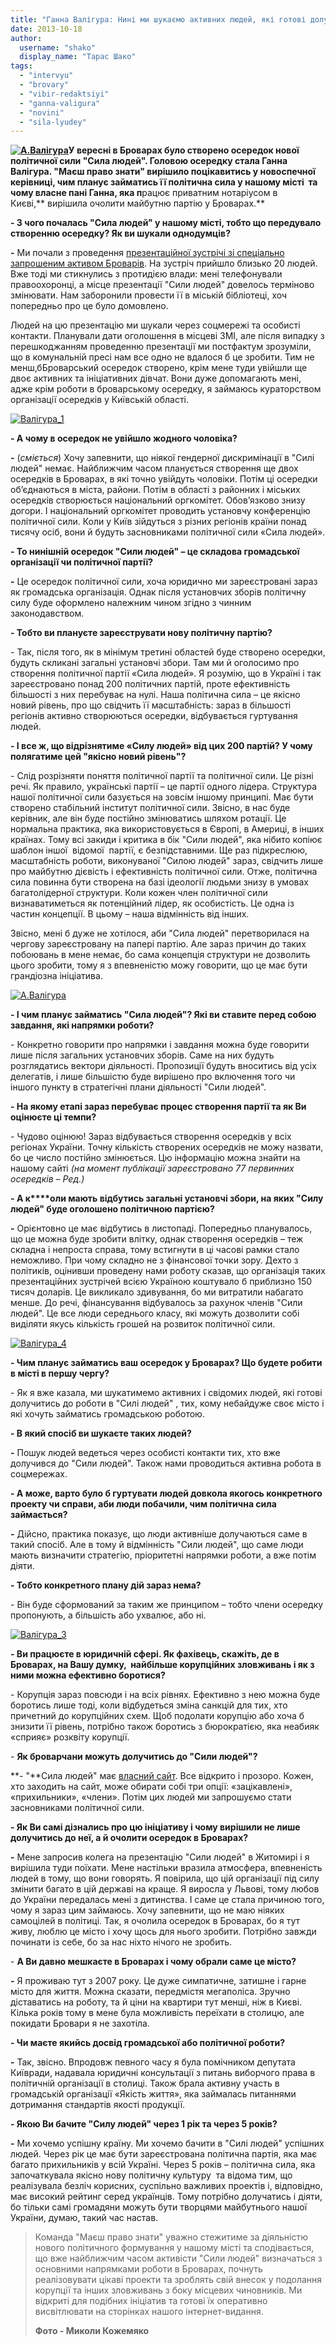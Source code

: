 ```yaml
---
title: "Ганна Валігура: Нині ми шукаємо активних людей, які готові долучитись до \"Сили людей\" у Броварах"
date: 2013-10-18
author: 
  username: "shako"
  display_name: "Тарас Шако"
tags: 
  - "intervyu"
  - "brovary"
  - "vibir-redaktsiyi"
  - "ganna-valigura"
  - "novini"
  - "sila-lyudey"
---
```


**[![А.Валігура](https://mpz.brovary.org/wp-content/uploads/2013/10/A.Valigura.jpg)](https://mpz.brovary.org/wp-content/uploads/2013/10/A.Valigura.jpg)У вересні в Броварах було створено осередок нової політичної сили "Сила людей". Головою осередку стала Ганна Валігура. "Маєш право знати" вирішило поцікавитись у новоспечної керівниці, чим планує займатись її політична сила у нашому місті  та чому власне пані Ганна, яка п**рацює приватним нотаріусом в Києві,** вирішила очолити майбутню партію у Броварах.**

**\- З чого почалась "Сила людей" у нашому місті, тобто що передувало створенню осередку? Як ви шукали однодумців?**

**\-** Ми почали з проведення [презентаційної зустрічі зі спеціально запрошеним активом Броварів](https://mpz.brovary.org/brovarska-vlada-sprobuvala-pereshkoditi-prezentatsiyi-shhe-ne-stvorenoyi-politichnoyi-sili/). На зустріч прийшло близько 20 людей. Вже тоді ми стикнулись з протидією влади: мені телефонували правоохоронці, а місце презентації "Сили людей" довелось терміново змінювати. Нам заборонили провести її в міській бібліотеці, хоч попередньо про це було домовлено.

Людей на цю презентацію ми шукали через соцмережі та особисті контакти. Планували дати оголошення в місцеві ЗМІ, але після випадку з перешкоджанням проведенню презентації ми постфактум зрозуміли, що в комунальній пресі нам все одно не вдалося б це зробити. Тим не менш,бБроварський осередок створено, крім мене туди увійшли ще двоє активних та ініціативних дівчат. Вони дуже допомагають мені, адже крім роботи в броварському осередку, я займаюсь кураторством організації осередків у Київській області.

[![Валігура_1](https://mpz.brovary.org/wp-content/uploads/2013/10/Valigura_1.jpg)](https://mpz.brovary.org/wp-content/uploads/2013/10/Valigura_1.jpg)

**\- А чому в осередок не увійшло жодного чоловіка?**

**\-** (_сміється_) Хочу запевнити, що ніякої гендерної дискримінації в "Силі людей" немає. Найближчим часом планується створення ще двох осередків в Броварах, в які точно увійдуть чоловіки. Потім ці осередки об’єднаються в міста, райони. Потім в області з районних і міських осередків створюється національний оргкомітет. Обов’язково знизу догори. І національний оргкомітет проводить установчу конференцію політичної сили. Коли у Київ зійдуться з різних регіонів країни понад тисячу осіб, вони й будуть засновниками політичної сили «Сила людей».

**\- То нинішній осередок "Сили людей" – це складова громадської організації чи політичної партії?**

**\-** Це осередок політичної сили, хоча юридично ми зареєстровані зараз як громадська організація. Однак після установчих зборів політичну силу буде оформлено належним чином згідно з чинним законодавством.

**\- Тобто ви плануєте зареєструвати нову політичну партію?**

\- Так, після того, як в мінімум третині областей буде створено осередки, будуть скликані загальні установчі збори. Там ми й оголосимо про створення політичної партії «Сила людей». Я розумію, що в Україні і так зареєстровано понад 200 політичних партій, проте ефективність більшості з них перебуває на нулі. Наша політична сила – це якісно новий рівень, про що свідчить її масштабність: зараз в більшості регіонів активно створюються осередки, відбувається гуртування людей.

**\- І все ж, що відрізнятиме «Силу людей» від цих 200 партій? У чому полягатиме цей "якісно новий рівень"?**

\- Слід розрізняти поняття політичної партії та політичної сили. Це різні речі. Як правило, українські партії – це партії одного лідера. Структура нашої політичної сили базується на зовсім іншому принципі. Має бути створено стабільний інститут політичної сили. Звісно, в нас буде керівник, але він буде постійно змінюватись шляхом ротації. Це нормальна практика, яка використовується в Європі, в Америці, в інших країнах. Тому всі закиди і критика в бік "Сили людей", яка нібито копіює шаблон іншої  відомої  партії, є безпідставними. Ще раз підкреслюю, масштабність роботи, виконуваної "Силою людей" зараз, свідчить лише про майбутню дієвість і ефективність політичної сили. Отже, політична сила повинна бути створена на базі ідеології людьми знизу в умовах багатолідерної структури. Коли кожен член політичної сили визнаватиметься як потенційний лідер, як особистість. Це одна із частин концепції. В цьому – наша відмінність від інших.

Звісно, мені б дуже не хотілося, аби "Сила людей" перетворилася на чергову зареєстровану на папері партію. Але зараз причин до таких побоювань в мене немає, бо сама концепція структури не дозволить цього зробити, тому я з впевненістю можу говорити, що це має бути грандіозна ініціатива.

[![А.Валігура](https://mpz.brovary.org/wp-content/uploads/2013/10/A.Valigura.jpg)](https://mpz.brovary.org/wp-content/uploads/2013/10/A.Valigura.jpg)

**\- І чим планує займатись "Сила людей"? Які ви ставите перед собою завдання, які напрямки роботи?**

\- Конкретно говорити про напрямки і завдання можна буде говорити лише після загальних установчих зборів. Саме на них будуть розглядатись вектори діяльності. Пропозиції будуть вноситись від усіх делегатів, і лише більшістю буде вирішено про включення того чи іншого пункту в стратегічні плани діяльності "Сили людей".

**\- На якому етапі зараз перебуває процес створення партії та як Ви оцінюєте ці темпи?**

\- Чудово оцінюю! Зараз відбувається створення осередків у всіх регіонах України. Точну кількість створених осередків не можу назвати, бо це число постійно змінюється. Цю інформацію можна знайти на нашому сайті _(на момент публікації_ _зареєстровано_ _77 первинних осередків – Ред.)_

**_\-_ А к****оли мають відбутись загальні установчі збори, на яких "Силу людей" буде оголошено політичною партією?**

**\-** Орієнтовно це має відбутись в листопаді. Попередньо планувалось, що це можна буде зробити влітку, однак створення осередків – теж складна і непроста справа, тому встигнути в ці часові рамки стало неможливо. При чому складно не з фінансової точки зору. Дехто з політиків, оцінивши проведену нами роботу сказав, що організація таких презентаційних зустрічей всією Україною коштувало б приблизно 150 тисяч доларів. Це викликало здивування, бо ми витратили набагато менше. До речі, фінансування відбувалось за рахунок членів "Сили людей". Це все люди середнього класу, які можуть дозволити собі виділяти якусь кількість грошей на розвиток політичної сили.

[![Валігура_4](https://mpz.brovary.org/wp-content/uploads/2013/10/Valigura_4.jpg)](https://mpz.brovary.org/wp-content/uploads/2013/10/Valigura_4.jpg)

**\- Чим планує займатись ваш осередок у Броварах? Що будете робити в місті в першу чергу?**

\- Як я вже казала, ми шукатимемо активних і свідомих людей, які готові долучитись до роботи в "Силі людей" , тих, кому небайдуже своє місто і які хочуть займатись громадською роботою.

**\- В який спосіб ви шукаєте таких людей?**

**\-** Пошук людей ведеться через особисті контакти тих, хто вже долучився до "Сили людей". Також нами проводиться активна робота в соцмережах.

**\- А може, варто було б гуртувати людей довкола якогось конкретного проекту чи справи, аби люди побачили, чим політична сила займається?**

**\-** Дійсно, практика показує, що люди активніше долучаються саме в такий спосіб. Але в тому й відмінність "Сили людей", що саме люди мають визначити стратегію, пріоритетні напрямки роботи, а вже потім діяти.

**\- Тобто конкретного плану дій зараз нема?**

\- Він буде сформований за таким же принципом – тобто члени осередку пропонують, а більшість або ухвалює, або ні.

[![Валігура_3](https://mpz.brovary.org/wp-content/uploads/2013/10/Valigura_3.jpg)](https://mpz.brovary.org/wp-content/uploads/2013/10/Valigura_3.jpg)

**\- Ви працюєте в юридичній сфері. Як фахівець, скажіть, де в Броварах, на Вашу думку,  найбільше корупційних зловживань і як з ними можна ефективно боротися?**

\- Корупція зараз повсюди і на всіх рівнях. Ефективно з нею можна буде боротись лише тоді, коли відбудеться зміна санкцій для тих, хто причетний до корупційних схем. Щоб подолати корупцію або хоча б знизити її рівень, потрібно також боротись з бюрократією, яка неабияк «сприяє» розквіту корупції.

\- **Як броварчани можуть долучитись до "Сили людей"?**

**\- "**Сила людей" має [власний сайт](http://sylalyudey.org/). Все відкрито і прозоро. Кожен, хто заходить на сайт, може обирати собі три опції: «зацікавлені», «прихильники», «члени». Потім цих людей ми запрошуємо стати засновниками політичної сили.

**\- Як Ви самі дізнались про цю ініціативу і чому вирішили не лише долучитись до неї, а й очолити осередок в Броварах?**

**\-** Мене запросив колега на презентацію "Сили людей" в Житомирі і я вирішила туди поїхати. Мене настільки вразила атмосфера, впевненість людей в тому, що вони говорять. Я повірила, що цій організації під силу змінити багато в цій державі на краще. Я виросла у Львові, тому любов до України передалась мені з дитинства. І саме це стала причиною того, чому я зараз цим займаюсь. Хочу запевнити, що не маю ніяких самоцілей в політиці. Так, я очолила осередок в Броварах, бо я тут живу, люблю це місто і хочу щось для нього зробити. Потрібно завжди починати із себе, бо за нас ніхто нічого не зробить.

\- **А Ви давно мешкаєте в Броварах і чому обрали саме це місто?**

**\-** Я проживаю тут з 2007 року. Це дуже симпатичне, затишне і гарне місто для життя. Можна сказати, передмістя мегаполіса. Зручно діставатись на роботу, та й ціни на квартири тут менші, ніж в Києві. Кілька років тому в мене була можливість переїхати в столицю, але покидати Бровари я не захотіла.

**\- Чи маєте якийсь досвід громадської або політичної роботи?**

**\-** Так, звісно. Впродовж певного часу я була помічником депутата Київради, надавала юридичні консультації з питань виборчого права в політичній організації в столиці. Також брала активну участь в громадській організації «Якість життя», яка займалась питаннями дотримання стандартів якості продукції.

**\- Якою Ви бачите "Силу людей" через 1 рік та через 5 років?**

**\-** Ми хочемо успішну країну. Ми хочемо бачити в "Силі людей" успішних людей. Через рік це має бути зареєстрована політична партія, яка має багато прихильників у всій Україні. Через 5 років – політична сила, яка започаткувала якісно нову політичну культуру  та відома тим, що реалізувала безліч корисних, суспільно важливих проектів і, відповідно, має високий рейтинг серед українців. Тому потрібно долучатись і діяти, бо тільки самі громадяни можуть бути творцями майбутнього нашої України, думаю, такий час настав.

> Команда "Маєш право знати" уважно стежитиме за діяльністю нового політичного формування у нашому місті та сподівається, що вже найближчим часом активісти "Сили людей" визначаться з основними напрямками роботи в Броварах, почнуть реалізовувати цікаві проекти та зроблять свій внесок у подолання корупції та інших зловживань з боку місцевих чиновників. Ми відкриті для подібних ініціатив та готові їх оперативно висвітлювати на сторінках нашого інтернет-видання.
> 
> **Фото - Миколи Кожемяко**
